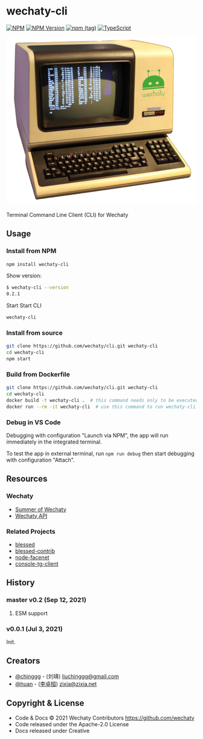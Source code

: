 # wechaty-cli

[![NPM](https://github.com/wechaty/cli/actions/workflows/npm.yml/badge.svg)](https://github.com/wechaty/cli/actions/workflows/npm.yml)
[![NPM Version](https://badge.fury.io/js/wechaty-cli.svg)](https://badge.fury.io/js/wechaty-cli)
[![npm (tag)](https://img.shields.io/npm/v/wechaty-cli/next.svg)](https://www.npmjs.com/package/wechaty-cli?activeTab=versions)
[![TypeScript](https://img.shields.io/badge/%3C%2F%3E-TypeScript-blue.svg)](https://www.typescriptlang.org/)

![wechaty-cli](docs/images/terminal-wechaty.webp)

Terminal Command Line Client (CLI) for Wechaty

## Usage

### Install from NPM

```sh
npm install wechaty-cli
```

Show version:

```sh
$ wechaty-cli --version
0.2.1
```

Start Start CLI

```sh
wechaty-cli
```

### Install from source

```sh
git clone https://github.com/wechaty/cli.git wechaty-cli
cd wechaty-cli
npm start
```

### Build from Dockerfile

```sh
git clone https://github.com/wechaty/cli.git wechaty-cli
cd wechaty-cli
docker build -t wechaty-cli .  # this command needs only to be executed once
docker run --rm -it wechaty-cli  # use this command to run wechaty-cli at any time!
```

### Debug in VS Code

Debugging with configuration "Launch via NPM", the app will run immediately in the integrated terminal.

To test the app in external terminal, run `npm run debug` then start debugging with configuration "Attach".

## Resources

### Wechaty

- [Summer of Wechaty](https://github.com/wechaty/summer-of-wechaty/issues/80)
- [Wechaty API](https://wechaty.js.org/docs/api)

### Related Projects

- [blessed](https://github.com/chjj/blessed#documentation)
- [blessed-contrib](https://github.com/yaronn/blessed-contrib#widgets)
- [node-facenet](https://github.com/huan/node-facenet)
- [console-tg-client](https://github.com/lekzd/console-tg-client)

## History

### master v0.2 (Sep 12, 2021)

1. ESM support

### v0.0.1 (Jul 3, 2021)

Init.

## Creators

- [@chinggg](https://github.com/chinggg) - (刘靖) liuchinggg@gmail.com
- [@huan](https://github.com/huan) - ([李卓桓](https://wechaty.js.org/contributors/huan)) zixia@zixia.net

## Copyright & License

- Code & Docs © 2021 Wechaty Contributors <https://github.com/wechaty>
- Code released under the Apache-2.0 License
- Docs released under Creative
